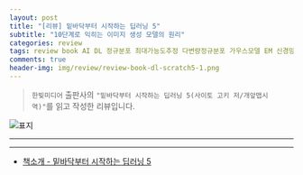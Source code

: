 ```yaml
---  
layout: post  
title: "[리뷰] 밑바닥부터 시작하는 딥러닝 5"  
subtitle: "10단계로 익히는 이미지 생성 모델의 원리"  
categories: review  
tags: review book AI DL 정규분포 최대가능도추정 다변량정규분포 가우스모델 EM 신경망 VAE 확산모델    
comments: true  
header-img: img/review/review-book-dl-scratch5-1.png
---  
```

  
> `한빛미디어` 출판사의 `"밑바닥부터 시작하는 딥러닝 5(사이토 고키 저/개앞맵시 역)"`를 읽고 작성한 리뷰입니다.  

![표지](https://theorydb.github.io/assets/img/review/review-book-dl-scratch5-1.png)  

---

>   



---

* [책소개 - 밑바닥부터 시작하는 딥러닝 5](https://www.yes24.com/Product/Goods/134648807)
